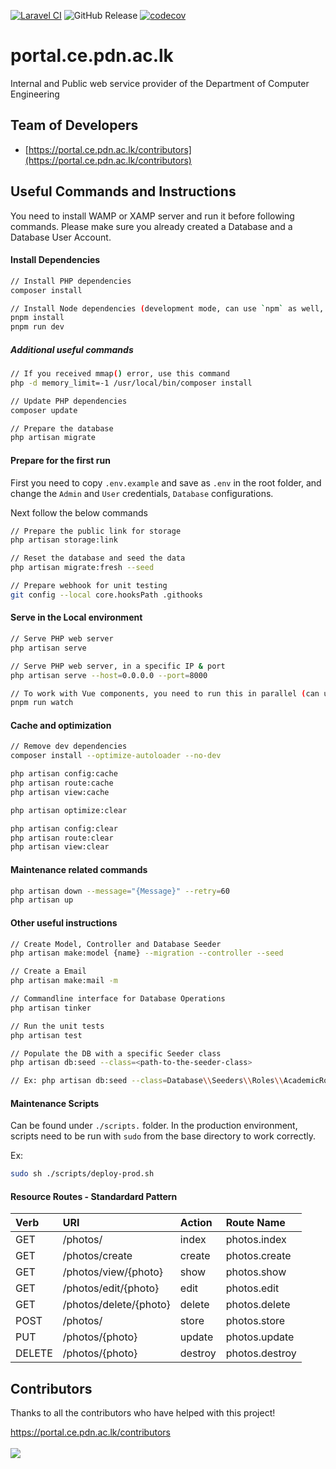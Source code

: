 [![Laravel CI](https://github.com/cepdnaclk/portal.ce.pdn.ac.lk/actions/workflows/laravel_push.yml/badge.svg)](https://github.com/cepdnaclk/portal.ce.pdn.ac.lk/actions/workflows/laravel_push.yml) ![GitHub Release](https://img.shields.io/github/v/release/cepdnaclk/portal.ce.pdn.ac.lk) [![codecov](https://codecov.io/gh/cepdnaclk/portal.ce.pdn.ac.lk/graph/badge.svg?token=T039QAP0FR)](https://codecov.io/gh/cepdnaclk/portal.ce.pdn.ac.lk)

# portal.ce.pdn.ac.lk

Internal and Public web service provider of the Department of Computer Engineering

## Team of Developers

- [https://portal.ce.pdn.ac.lk/contributors](https://portal.ce.pdn.ac.lk/contributors)

## Useful Commands and Instructions

You need to install WAMP or XAMP server and run it before following commands.
Please make sure you already created a Database and a Database User Account.

#### Install Dependencies

```bash
// Install PHP dependencies
composer install

// Install Node dependencies (development mode, can use `npm` as well, but recommended to use `pnpm` here)
pnpm install
pnpm run dev
```

##### Additional useful commands

```bash
// If you received mmap() error, use this command
php -d memory_limit=-1 /usr/local/bin/composer install

// Update PHP dependencies
composer update

// Prepare the database
php artisan migrate
```

#### Prepare for the first run

First you need to copy `.env.example` and save as `.env` in the root folder, and change the `Admin` and `User` credentials, `Database` configurations.

Next follow the below commands

```bash
// Prepare the public link for storage
php artisan storage:link

// Reset the database and seed the data
php artisan migrate:fresh --seed

// Prepare webhook for unit testing
git config --local core.hooksPath .githooks

```

#### Serve in the Local environment

```bash
// Serve PHP web server
php artisan serve

// Serve PHP web server, in a specific IP & port
php artisan serve --host=0.0.0.0 --port=8000

// To work with Vue components, you need to run this in parallel (can use `npm` as well, but recommended to use `pnpm` here)
pnpm run watch
```

#### Cache and optimization

```bash
// Remove dev dependencies
composer install --optimize-autoloader --no-dev

php artisan config:cache
php artisan route:cache
php artisan view:cache

php artisan optimize:clear

php artisan config:clear
php artisan route:clear
php artisan view:clear
```

#### Maintenance related commands

```bash
php artisan down --message="{Message}" --retry=60
php artisan up
```

#### Other useful instructions

```bash
// Create Model, Controller and Database Seeder
php artisan make:model {name} --migration --controller --seed

// Create a Email
php artisan make:mail -m

// Commandline interface for Database Operations
php artisan tinker

// Run the unit tests
php artisan test

// Populate the DB with a specific Seeder class
php artisan db:seed --class=<path-to-the-seeder-class>

// Ex: php artisan db:seed --class=Database\\Seeders\\Roles\\AcademicRoleSeeder
```

#### Maintenance Scripts

Can be found under `./scripts.` folder. In the production environment, scripts need to be run with `sudo` from the base directory to work correctly.

Ex:

```bash
sudo sh ./scripts/deploy-prod.sh
```

#### Resource Routes - Standardard Pattern

| Verb   | URI                    | Action  | Route Name     |
| :----- | :--------------------- | :------ | :------------- |
| GET    | /photos/               | index   | photos.index   |
| GET    | /photos/create         | create  | photos.create  |
| GET    | /photos/view/{photo}   | show    | photos.show    |
| GET    | /photos/edit/{photo}   | edit    | photos.edit    |
| GET    | /photos/delete/{photo} | delete  | photos.delete  |
| POST   | /photos/               | store   | photos.store   |
| PUT    | /photos/{photo}        | update  | photos.update  |
| DELETE | /photos/{photo}        | destroy | photos.destroy |

## Contributors

Thanks to all the contributors who have helped with this project!

<a href="https://portal.ce.pdn.ac.lk/contributors">
  https://portal.ce.pdn.ac.lk/contributors
  <br/><br/>
  <img src="https://contrib.rocks/image?repo=cepdnaclk/portal.ce.pdn.ac.lk" />
</a>
